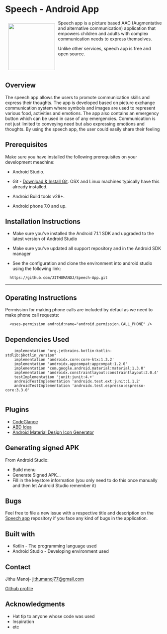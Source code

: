 
# Speech - Android App




<img src="https://user-images.githubusercontent.com/59398434/115166214-f4021500-a07f-11eb-8469-e44e85b4fb4b.jpeg" align="left"
width="150" hspace="10" vspace="10">



 Speech app is a picture based AAC (Augmentative and alternative communication) application that empowers children and adults with complex communication needs to express           themselves.


 Unlike other services, speech app is free and open source.
 <br/>
 <br/>
 <br/>
 <br/>
 


## Overview
The speech app allows the users to promote communication skills and express their thoughts. The app is developed based on picture exchange communication system where symbols and images are used to represent various food, activities and emotions. The app also contains an emergency button which can be used in case of any emergencies. Communication is not just limited to conveying need but also expressing emotions and thoughts. By using the speech app, the user could easily share their feeling


## Prerequisites

Make sure you have installed the following prerequisites on your development meachine:

* Android Studio. 

* Git - [Download & Install Git](https://git-scm.com/downloads). OSX and Linux machines     typically have this already installed.

* Android Build tools v28+.

* Android phone 7.0 and up.




## Installation Instructions

* Make sure you've installed the Android 7.1.1 SDK and upgraded to the latest version of Android Studio

* Make sure you've updated all support repository and in the Android SDK manager

* See the configuration and clone the environment into android studio using the following link:

   

```
  https://github.com/JITHUMANOJ/Speech-App.git

```


------------

## Operating Instructions

Permission for making phone calls are included by defaul as we need to make phone call requests:

```
  <uses-permission android:name="android.permission.CALL_PHONE" />

```



## Dependencies Used


```
    implementation "org.jetbrains.kotlin:kotlin-stdlib:$kotlin_version"
    implementation 'androidx.core:core-ktx:1.3.2'
    implementation 'androidx.appcompat:appcompat:1.2.0'
    implementation 'com.google.android.material:material:1.3.0'
    implementation 'androidx.constraintlayout:constraintlayout:2.0.4'
    testImplementation 'junit:junit:4.+'
    androidTestImplementation 'androidx.test.ext:junit:1.1.2'
    androidTestImplementation 'androidx.test.espresso:espresso-core:3.3.0'
    
```

## Plugins

* [CodeGlance](https://plugins.jetbrains.com/plugin/7275-codeglance)
* [ABD Idea](https://plugins.jetbrains.com/plugin/7380-adb-idea)
* [Android Material Design Icon Generator](https://plugins.jetbrains.com/plugin/7647-android-material-design-icon-generator/)

## Generating signed APK
From Android Studio:

* Build menu 
* Generate Signed APK...
* Fill in the keystore information (you only need to do this once manually and then let Android Studio remember it)



## Bugs

Feel free to file a new issue with a respective title and description on the [Speech app](https://github.com/JITHUMANOJ/Speech-App/issues) repository if you face any kind of bugs in the application.



## Built with

* Kotlin - The programming language used
* Android Studio - Developing environment used


## Contact

Jithu Manoj- jithumanoj77@gmail.com

[Github profile](https://github.com/JITHUMANOJ)

## Acknowledgments

* Hat tip to anyone whose code was used
* Inspiration
* etc
